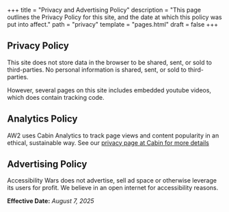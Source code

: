 +++
title = "Privacy and Advertising Policy"
description = "This page outlines the Privacy Policy for this site, and the date at which this policy was put into affect."
path = "privacy"
template = "pages.html"
draft = false
+++

## Privacy Policy

This site does not store data in the browser to be shared, sent, or sold to third-parties. No personal information is shared, sent, or sold to third-parties.

However, several pages on this site includes embedded youtube videos, which does contain tracking code.

## Analytics Policy

AW2 uses Cabin Analytics to track page views and content popularity in an ethical, sustainable way. See our [privacy page at Cabin for more details](https://withcabin.com/privacy/aw2.help)

## Advertising Policy

Accessibility Wars does not advertise, sell ad space or otherwise leverage its users for profit. We believe in an open internet for accessibility reasons. 

**Effective Date:** _August 7, 2025_
